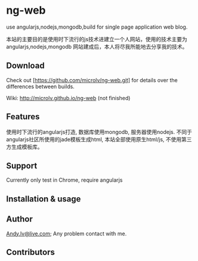 ng-web
======

use angularjs,nodejs,mongodb,build for single page application web blog.

本站的主要目的是使用时下流行的js技术进建立一个人网站，使用的技术主要为angularjs,nodejs,mongodb
网站建成后，本人将尽我所能地去分享我的技术。



## Download

Check out [https://github.com/microlv/ng-web.git] for details over the differences between builds.

Wiki: http://microlv.github.io/ng-web   (not finished)

## Features

使用时下流行的angularjs打造, 数据库使用mongodb, 服务器使用nodejs.
不同于angularjs社区所使用的jade模板生成html, 本站全部使用原生html/js, 不使用第三方生成模板库。

## Support

Currently only test in Chrome, require angularjs

## Installation & usage


## Author

Andy.lv@live.com;
Any problem contact with me.

## Contributors
